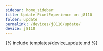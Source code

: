 ```yaml
---
sidebar: home_sidebar
title: Update PixelExperience on j8110
folder: update
permalink: /devices/j8110/update/
device: j8110
---
```

{% include templates/device_update.md %}
